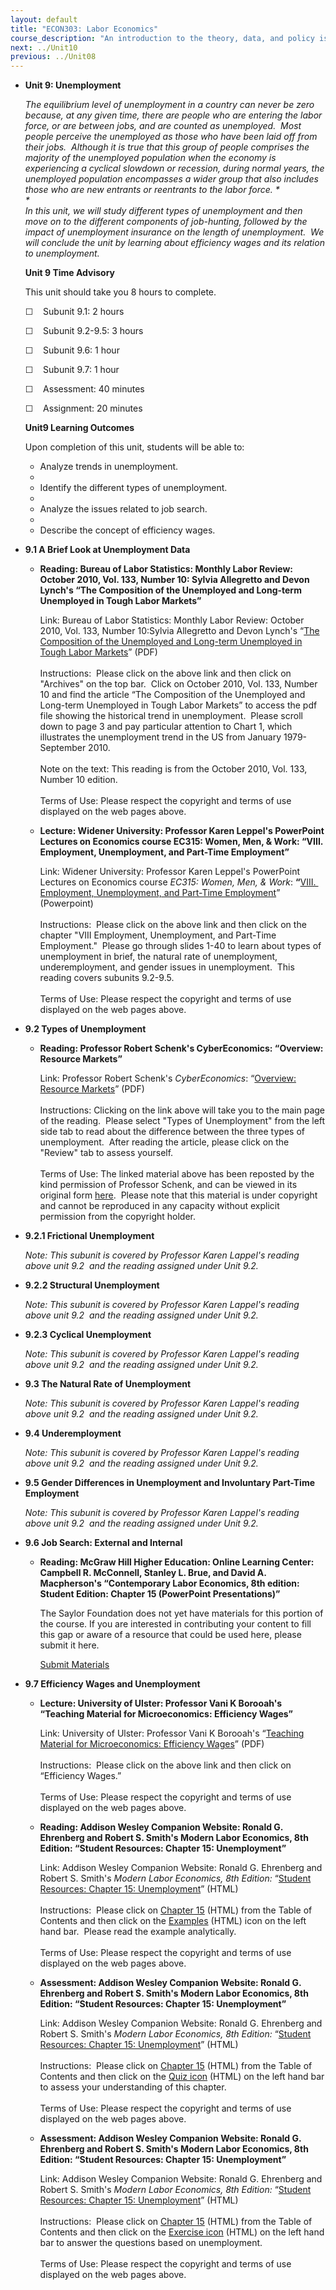 ```yaml
---
layout: default
title: "ECON303: Labor Economics"
course_description: "An introduction to the theory, data, and policy issues related to labor markets as well as empirical analysis of labor market outcomes. Topics include: compensating wage differentials, labor mobility, unions, unemployment, human capital investments, and discrimination."
next: ../Unit10
previous: ../Unit08
---
```

-   **Unit 9: Unemployment**  

    *The equilibrium level of unemployment in a country can never be
    zero because, at any given time, there are people who are entering
    the labor force, or are between jobs, and are counted as
    unemployed.  Most people perceive the unemployed as those who have
    been laid off from their jobs.  Although it is true that this group
    of people comprises the majority of the unemployed population when
    the economy is experiencing a cyclical slowdown or recession, during
    normal years, the unemployed population encompasses a wider group
    that also includes those who are new entrants or reentrants to the
    labor force. *  
     *             
     In this unit, we will study different types of unemployment and
    then move on to the different components of job-hunting, followed by
    the impact of unemployment insurance on the length of unemployment. 
    We will conclude the unit by learning about efficiency wages and its
    relation to unemployment.*

    **Unit 9 Time Advisory**  

    This unit should take you 8 hours to complete.

    ☐    Subunit 9.1: 2 hours  
       
     ☐    Subunit 9.2-9.5: 3 hours  
       
     ☐    Subunit 9.6: 1 hour  
       
     ☐    Subunit 9.7: 1 hour  
       
     ☐    Assessment: 40 minutes  
       
     ☐    Assignment: 20 minutes

    **Unit9 Learning Outcomes**  

    Upon completion of this unit, students will be able to:

    -   Analyze trends in unemployment.
    -     
    -   Identify the different types of unemployment.
    -     
    -   Analyze the issues related to job search.
    -     
    -   Describe the concept of efficiency wages.
-   **9.1 A Brief Look at Unemployment Data**  
    -   **Reading: Bureau of Labor Statistics: Monthly Labor Review:
        October 2010, Vol. 133, Number 10: Sylvia Allegretto and Devon
        Lynch's “The Composition of the Unemployed and Long-term
        Unemployed in Tough Labor Markets”**

        Link: Bureau of Labor Statistics: Monthly Labor Review: October
        2010, Vol. 133, Number 10:Sylvia Allegretto and Devon Lynch's
        “[The Composition of the Unemployed and Long-term Unemployed in
        Tough Labor Markets](http://www.bls.gov/opub/mlr/)” (PDF)  
            
         Instructions:  Please click on the above link and then click on
        "Archives" on the top bar.  Click on October 2010, Vol. 133,
        Number 10 and find the article “The Composition of the
        Unemployed and Long-term Unemployed in Tough Labor Markets” to
        access the pdf file showing the historical trend in
        unemployment.  Please scroll down to page 3 and pay particular
        attention to Chart 1, which illustrates the unemployment trend
        in the US from January 1979-September 2010.   
            
         Note on the text: This reading is from the October 2010, Vol.
        133, Number 10 edition.  
            
         Terms of Use: Please respect the copyright and terms of use
        displayed on the web pages above.

    -   **Lecture: Widener University: Professor Karen Leppel's
        PowerPoint Lectures on Economics course EC315: Women, Men, &
        Work: “VIII. Employment, Unemployment, and Part-Time
        Employment”**

        Link: Widener University: Professor Karen Leppel's PowerPoint
        Lectures on Economics course *EC315: Women, Men, &
        Work*: **“**[VIII.  Employment, Unemployment, and Part-Time
        Employment](http://www.muse.widener.edu/~kleppel/#EC315:_Women_Men__Work)”
        (Powerpoint)  
            
         Instructions:  Please click on the above link and then click on
        the chapter "VIII Employment, Unemployment, and Part-Time
        Employment."  Please go through slides 1-40 to learn about types
        of unemployment in brief, the natural rate of unemployment,
        underemployment, and gender issues in unemployment.  This
        reading covers subunits 9.2-9.5.  
            
         Terms of Use: Please respect the copyright and terms of use
        displayed on the web pages above.

-   **9.2 Types of Unemployment**  
    -   **Reading: Professor Robert Schenk's CyberEconomics: “Overview:
        Resource Markets”**

        Link: Professor Robert Schenk's *CyberEconomics*: “[Overview:
        Resource
        Markets](http://www.saylor.org/site/wp-content/uploads/2012/06/ECON303-9.2.pdf)”
        (PDF)  
            
         Instructions: Clicking on the link above will take you to the
        main page of the reading.  Please select "Types of Unemployment"
        from the left side tab to read about the difference between the
        three types of unemployment.  After reading the article, please
        click on the "Review" tab to assess yourself.  
            
         Terms of Use: The linked material above has been reposted by
        the kind permission of Professor Schenk, and can be viewed in
        its original
        form [here](http://ingrimayne.com/econ/Labor/TypesUnempl.html).  Please
        note that this material is under copyright and cannot be
        reproduced in any capacity without explicit permission from the
        copyright holder. 

-   **9.2.1 Frictional Unemployment**  

    *Note: This subunit is covered by Professor Karen Lappel's reading
    above unit 9.2  and the reading assigned under Unit 9.2.*

-   **9.2.2 Structural Unemployment**  

    *Note: This subunit is covered by Professor Karen Lappel's reading
    above unit 9.2  and the reading assigned under Unit 9.2.*

-   **9.2.3 Cyclical Unemployment**  

    *Note: This subunit is covered by Professor Karen Lappel's reading
    above unit 9.2  and the reading assigned under Unit 9.2.*

-   **9.3 The Natural Rate of Unemployment**  

    *Note: This subunit is covered by Professor Karen Lappel's reading
    above unit 9.2  and the reading assigned under Unit 9.2.*

-   **9.4 Underemployment**  

    *Note: This subunit is covered by Professor Karen Lappel's reading
    above unit 9.2  and the reading assigned under Unit 9.2.*

-   **9.5 Gender Differences in Unemployment and Involuntary Part-Time
    Employment**  

    *Note: This subunit is covered by Professor Karen Lappel's reading
    above unit 9.2  and the reading assigned under Unit 9.2.*

-   **9.6 Job Search: External and Internal**  
    -   **Reading: McGraw Hill Higher Education: Online Learning Center:
        Campbell R. McConnell, Stanley L. Brue, and David A.
        Macpherson's “Contemporary Labor Economics, 8th edition: Student
        Edition: Chapter 15 (PowerPoint Presentations)”**

        The Saylor Foundation does not yet have materials for this
        portion of the course. If you are interested in contributing
        your content to fill this gap or aware of a resource that could
        be used here, please submit it here.

        [Submit Materials](/contribute/)

-   **9.7 Efficiency Wages and Unemployment**  
    -   **Lecture: University of Ulster: Professor Vani K Borooah's
        “Teaching Material for Microeconomics: Efficiency Wages”**

        Link: University of Ulster: Professor Vani K Borooah's
        “[Teaching Material for Microeconomics: Efficiency
        Wages](http://www.borooah.com/Teaching/Microeconomics/)” (PDF)  
            
         Instructions:  Please click on the above link and then click on
        “Efficiency Wages.”  
            
         Terms of Use: Please respect the copyright and terms of use
        displayed on the web pages above.

    -   **Reading: Addison Wesley Companion Website: Ronald G. Ehrenberg
        and Robert S. Smith's Modern Labor Economics, 8th Edition:
        “Student Resources: Chapter 15: Unemployment”**

        Link: Addison Wesley Companion Website: Ronald G. Ehrenberg and
        Robert S. Smith's *Modern Labor Economics, 8th Edition:*
        “[Student Resources: Chapter 15:
        Unemployment](http://wps.aw.com/aw_ehrensmith_mlaborecon_8/4/1118/286364.cw/index.html)”
        (HTML)  
            
         Instructions:  Please click on [Chapter
        15](http://wps.aw.com/aw_ehrensmith_mlaborecon_8/4/1119/286597.cw/index.html)
        (HTML) from the Table of Contents and then click on the
        [Examples](http://wps.aw.com/aw_ehrensmith_mlaborecon_8/4/1119/286597.cw/index.html)
        (HTML) icon on the left hand bar.  Please read the example
        analytically.  
            
         Terms of Use: Please respect the copyright and terms of use
        displayed on the web pages above.

    -   **Assessment: Addison Wesley Companion Website: Ronald G.
        Ehrenberg and Robert S. Smith's Modern Labor Economics, 8th
        Edition: “Student Resources: Chapter 15: Unemployment”**

        Link: Addison Wesley Companion Website: Ronald G. Ehrenberg and
        Robert S. Smith's *Modern Labor Economics, 8th Edition:*
        “[Student Resources: Chapter 15:
        Unemployment](http://wps.aw.com/aw_ehrensmith_mlaborecon_8/4/1118/286364.cw/index.html)”
        (HTML)  
            
         Instructions:  Please click on [Chapter
        15](http://wps.aw.com/aw_ehrensmith_mlaborecon_8/4/1119/286597.cw/index.html)
        (HTML) from the Table of Contents and then click on the [Quiz
        icon](http://wps.aw.com/aw_ehrensmith_mlaborecon_8/4/1119/286597.cw/index.html)
        (HTML) on the left hand bar to assess your understanding of this
        chapter.  
            
         Terms of Use: Please respect the copyright and terms of use
        displayed on the web pages above.

    -   **Assessment: Addison Wesley Companion Website: Ronald G.
        Ehrenberg and Robert S. Smith's Modern Labor Economics, 8th
        Edition: “Student Resources: Chapter 15: Unemployment”**

        Link: Addison Wesley Companion Website: Ronald G. Ehrenberg and
        Robert S. Smith's *Modern Labor Economics, 8th Edition:*
        “[Student Resources: Chapter 15:
        Unemployment](http://wps.aw.com/aw_ehrensmith_mlaborecon_8/4/1118/286364.cw/index.html)”
        (HTML)  
            
         Instructions:  Please click on [Chapter
        15](http://wps.aw.com/aw_ehrensmith_mlaborecon_8/4/1119/286597.cw/index.html)
        (HTML) from the Table of Contents and then click on the
        [Exercise
        icon](http://wps.aw.com/aw_ehrensmith_mlaborecon_8/4/1119/286597.cw/index.html)
        (HTML) on the left hand bar to answer the questions based on
        unemployment.  
            
         Terms of Use: Please respect the copyright and terms of use
        displayed on the web pages above.

